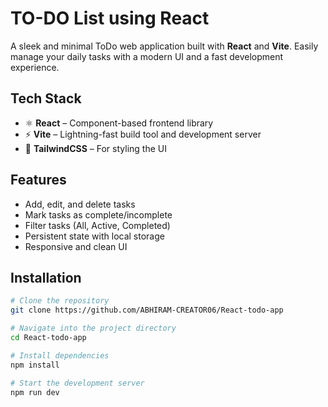 
# TO-DO List using React
A sleek and minimal ToDo web application built with **React** and **Vite**. Easily manage your daily tasks with a modern UI and a fast development experience.


## Tech Stack
- ⚛️ **React** – Component-based frontend library
- ⚡ **Vite** – Lightning-fast build tool and development server
- 💅 **TailwindCSS**  – For styling the UI


## Features

- Add, edit, and delete tasks
- Mark tasks as complete/incomplete
- Filter tasks (All, Active, Completed)
- Persistent state with local storage
- Responsive and clean UI

## Installation
```bash
# Clone the repository
git clone https://github.com/ABHIRAM-CREATOR06/React-todo-app

# Navigate into the project directory
cd React-todo-app

# Install dependencies
npm install

# Start the development server
npm run dev

```

